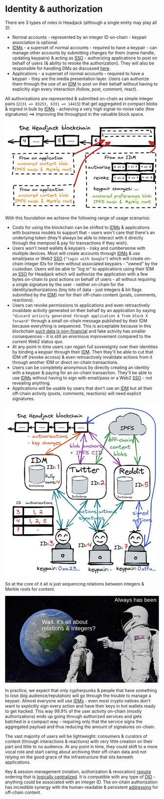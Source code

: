 # Identity & authorization

There are 3 types of roles in Headjack (although a single entity may play all 3):
- Normal accounts - represented by an integer ID on-chain - keypair association is optional.
- [IDMs](IDM.md) - a superset of normal accounts - required to have a keypair - can manage other accounts by submitting changes for them (name handle, updating keypairs) & acting as [SSO](https://en.wikipedia.org/wiki/Single_sign-on) - authorizing applications to post on behalf of users (& ability to revoke the authorization). They will also be responsible for handling DMs as discussed [here](IDM.md#dms).
- Applications - a superset of normal accounts - required to have a keypair - they are the media presentation layer. Users can authorize them through the use of an [IDM](IDM.md) to post on their behalf without having to explicitly sign every interaction (follow, post, comment, react).

All authorizations are represented & submitted on-chain as simple integer pairs (`2131 => 83253, 6331 => 14415`) that get aggregated in compact blobs & signed in bulk by [IDMs](IDM.md) - achieving a very high signal-to-noise ratio (few signatures) ==> improving the throughput in the valuable block space.

<img src="images/sequenced_integer_relations.png">

With this foundation we achieve the following range of usage scenarios:

- Costs for using the blockchain can be shifted to [IDMs](IDM.md) & applications with business models to support that - users won't care that there's an underlying token (they'll always be able to interact with it directly through the mempool & pay for transactions if they wish).
- Users won't need wallets & keypairs - risky and cumbersome with multiple devices. Most will create accounts through [IDMs](IDM.md) & use email/pass or Web2 [SSO](https://en.wikipedia.org/wiki/Single_sign-on) (`"login with Google"`) which will create on-chain integer IDs for them without associated keypairs - "owned" by the custodian. Users will be able to "log in" to applications using their IDM as [SSO](https://en.wikipedia.org/wiki/Single_sign-on) for Headjack which will authorize the application with a few bytes on-chain to post actions on behalf of users - all without requiring a single signature by the user - neither on-chain for the identity/authorizations (tiny bits of data - just integers & bit flags submitted by the [IDM](IDM.md)) nor for their off-chain content (posts, comments, reactions).
- Users can revoke permissions to applications and even retroactively invalidate activity generated on their behalf by an application by saying `"discard activity generated through application А from block X forward"` through a small on-chain message published by their IDM because everything is sequenced. This is acceptable because in this blockchain [such data is non-financial](https://twitter.com/VitalikButerin/status/1530268923848839173) and fake activity has smaller consequences - it is still an enormous improvement compared to the current Web2 status quo.
- At any point in time users can regain full sovereignty over their identities by binding a keypair through their [IDM](IDM.md). Then they'll be able to cut that IDM off (revoke access) & even retroactively invalidate actions from it through another IDM or direct on-chain transactions.
- Users can be completely anonymous by directly creating an identity with a keypair & paying for an on-chain transaction. They'll be able to use [IDMs](IDM.md) without having to sign with email/pass or a Web2 [SSO](https://en.wikipedia.org/wiki/Single_sign-on) - not revealing anything.
- Applications will be usable by users that don't use an [IDM](IDM.md) but all their off-chain activity (posts, comments, reactions) will need explicit signatures.

<img src="images/authorizations.png">

So at the core of it all is just sequencing relations between integers & Merkle roots for content.

<img src="images/meme_integers_and_relations.jpg">

In practice, we expect that only cypherpunks & people that have something to lose (big audience/reputation) will go through the trouble to manage a keypair. Almost everyone will use [IDMs](IDM.md) - even most crypto natives don't want to explicitly sign every action and have their keys in hot wallets ready to get hacked. This way 99.9% of the user activity on-chain (mostly authorizations) ends up going through authorized services and gets batched in a compact way - requiring only that the service signs the aggregated payload and thus reducing the amount of signatures on-chain.

The vast majority of users will be lightweight: consumers & curators of content (through interactions & reactions) with very little creation on their part and little to no audience. At any point in time, they could shift to a more vocal role and start caring about archiving their off-chain data and not relying on the good grace of the infrastructure that sits beneath applications.

<!-- https://en.wikipedia.org/wiki/1%25_rule -->

Key & session management (rotation, authorization & revocation) [require](https://blog.ceramic.network/key-revocation-in-self-certifying-protocols/) ordering that is [logically centralized](https://medium.com/@VitalikButerin/the-meaning-of-decentralization-a0c92b76a274). It is compatible with any type of [DID](https://www.w3.org/TR/did-core/) - anything could be associated with an integer ID. The on-chain authorization has incredible synergy with the human-readable & persistent [addressing](addressing.md) for off-chain content.

<!-- meme: oprah - you get an identity, you get an identity, everyone gets an identity! -->

<!-- TODO: talk about per device key revocation - or how IDMs will be able to track which devices are logged in and they should handle such revocation - as in the traditional Web2 -->
